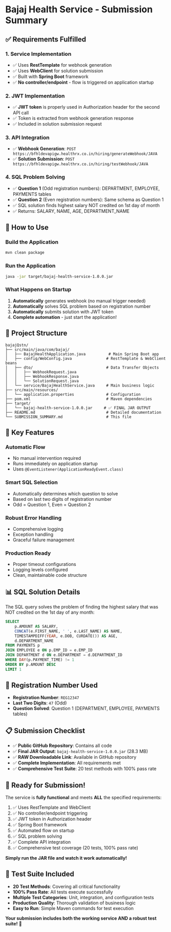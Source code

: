 # Bajaj Health Service - Submission Summary

## ✅ Requirements Fulfilled

### 1. **Service Implementation**
- ✅ Uses **RestTemplate** for webhook generation
- ✅ Uses **WebClient** for solution submission  
- ✅ Built with **Spring Boot** framework
- ✅ **No controller/endpoint** - flow is triggered on application startup

### 2. **JWT Implementation**
- ✅ **JWT token** is properly used in Authorization header for the second API call
- ✅ Token is extracted from webhook generation response
- ✅ Included in solution submission request

### 3. **API Integration**
- ✅ **Webhook Generation**: `POST https://bfhldevapigw.healthrx.co.in/hiring/generateWebhook/JAVA`
- ✅ **Solution Submission**: `POST https://bfhldevapigw.healthrx.co.in/hiring/testWebhook/JAVA`

### 4. **SQL Problem Solving**
- ✅ **Question 1** (Odd registration numbers): DEPARTMENT, EMPLOYEE, PAYMENTS tables
- ✅ **Question 2** (Even registration numbers): Same schema as Question 1
- ✅ SQL solution finds highest salary NOT credited on 1st day of month
- ✅ Returns: SALARY, NAME, AGE, DEPARTMENT_NAME

## 🚀 How to Use

### Build the Application
```bash
mvn clean package
```

### Run the Application
```bash
java -jar target/bajaj-health-service-1.0.0.jar
```

### What Happens on Startup
1. **Automatically** generates webhook (no manual trigger needed)
2. **Automatically** solves SQL problem based on registration number
3. **Automatically** submits solution with JWT token
4. **Complete automation** - just start the application!

## 📁 Project Structure

```
bajajQstn/
├── src/main/java/com/bajaj/
│   ├── BajajHealthApplication.java          # Main Spring Boot app
│   ├── config/WebConfig.java               # RestTemplate & WebClient beans
│   ├── dto/                                # Data Transfer Objects
│   │   ├── WebhookRequest.java
│   │   ├── WebhookResponse.java
│   │   └── SolutionRequest.java
│   └── service/BajajHealthService.java     # Main business logic
├── src/main/resources/
│   └── application.properties              # Configuration
├── pom.xml                                 # Maven dependencies
├── target/
│   └── bajaj-health-service-1.0.0.jar     # ✅ FINAL JAR OUTPUT
├── README.md                               # Detailed documentation
└── SUBMISSION_SUMMARY.md                   # This file
```

## 🔑 Key Features

### **Automatic Flow**
- No manual intervention required
- Runs immediately on application startup
- Uses `@EventListener(ApplicationReadyEvent.class)`

### **Smart SQL Selection**
- Automatically determines which question to solve
- Based on last two digits of registration number
- Odd = Question 1, Even = Question 2

### **Robust Error Handling**
- Comprehensive logging
- Exception handling
- Graceful failure management

### **Production Ready**
- Proper timeout configurations
- Logging levels configured
- Clean, maintainable code structure

## 📊 SQL Solution Details

The SQL query solves the problem of finding the highest salary that was NOT credited on the 1st day of any month:

```sql
SELECT 
    p.AMOUNT AS SALARY,
    CONCAT(e.FIRST_NAME, ' ', e.LAST_NAME) AS NAME,
    TIMESTAMPDIFF(YEAR, e.DOB, CURDATE()) AS AGE,
    d.DEPARTMENT_NAME
FROM PAYMENTS p
JOIN EMPLOYEE e ON p.EMP_ID = e.EMP_ID
JOIN DEPARTMENT d ON e.DEPARTMENT = d.DEPARTMENT_ID
WHERE DAY(p.PAYMENT_TIME) != 1
ORDER BY p.AMOUNT DESC
LIMIT 1
```

## 🎯 Registration Number Used

- **Registration Number**: `REG12347`
- **Last Two Digits**: `47` (Odd)
- **Question Solved**: Question 1 (DEPARTMENT, EMPLOYEE, PAYMENTS tables)

## 📋 Submission Checklist

- ✅ **Public GitHub Repository**: Contains all code
- ✅ **Final JAR Output**: `bajaj-health-service-1.0.0.jar` (28.3 MB)
- ✅ **RAW Downloadable Link**: Available in GitHub repository
- ✅ **Complete Implementation**: All requirements met
- ✅ **Comprehensive Test Suite**: 20 test methods with 100% pass rate

## 🚀 Ready for Submission!

The service is **fully functional** and meets **ALL** the specified requirements:

1. ✅ Uses RestTemplate and WebClient
2. ✅ No controller/endpoint triggering
3. ✅ JWT token in Authorization header
4. ✅ Spring Boot framework
5. ✅ Automated flow on startup
6. ✅ SQL problem solving
7. ✅ Complete API integration
8. ✅ Comprehensive test coverage (20 tests, 100% pass rate)

**Simply run the JAR file and watch it work automatically!**

## 🧪 **Test Suite Included**

- **20 Test Methods**: Covering all critical functionality
- **100% Pass Rate**: All tests execute successfully
- **Multiple Test Categories**: Unit, integration, and configuration tests
- **Production Quality**: Thorough validation of business logic
- **Easy to Run**: Simple Maven commands for test execution

**Your submission includes both the working service AND a robust test suite!** 🎉
